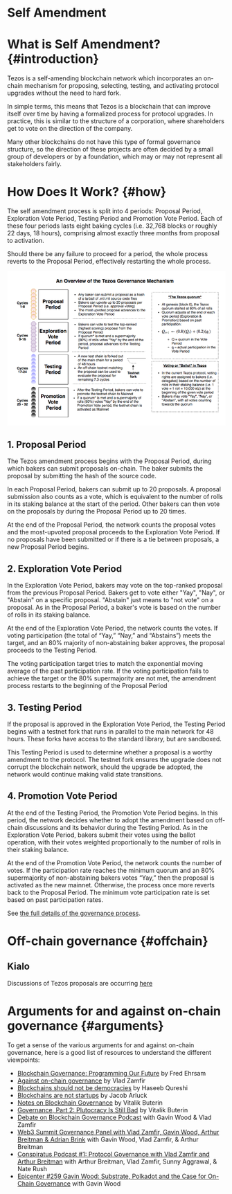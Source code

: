 # Self Amendment

# What is Self Amendment? {#introduction}

Tezos is a self-amending blockchain network which incorporates an on-chain mechanism for proposing, selecting, testing, and activating protocol upgrades without the need to hard fork.

In simple terms, this means that Tezos is a blockchain that can improve itself over time by having a formalized process for protocol upgrades. In practice, this is similar to the structure of a corporation, where shareholders get to vote on the direction of the company. 

Many other blockchains do not have this type of formal governance structure, so the direction of these projects are often decided by a small group of developers or by a foundation, which may or may not represent all stakeholders fairly. 

# How Does It Work? {#how}

The self amendment process is split into 4 periods: Proposal Period, Exploration Vote Period, Testing Period and Promotion Vote Period. Each of these four periods lasts eight baking cycles (i.e. 32,768 blocks or roughly 22 days, 18 hours), comprising almost exactly three months from proposal to activation.

Should there be any failure to proceed for a period, the whole process reverts to the Proposal Period, effectively restarting the whole process.

![](../img/self-amendment.png)

## 1. Proposal Period

The Tezos amendment process begins with the Proposal Period, during which bakers can submit proposals on-chain. The baker submits the proposal by submitting the hash of the source code.

In each Proposal Period, bakers can submit up to 20 proposals. A proposal submission also counts as a vote, which is equivalent to the number of rolls in its staking balance at the start of the period. Other bakers can then vote on the proposals by during the Proposal Period up to 20 times.

At the end of the Proposal Period, the network counts the proposal votes and the most-upvoted proposal proceeds to the Exploration Vote Period. If no proposals have been submitted or if there is a tie between proposals, a new Proposal Period begins.

## 2. Exploration Vote Period

In the Exploration Vote Period, bakers may vote on the top-ranked proposal from the previous Proposal Period. Bakers get to vote either "Yay", "Nay", or "Abstain" on a specific proposal. "Abstain" just means to "not vote" on a proposal. As in the Proposal Period, a baker's vote is based on the number of rolls in its staking balance.

At the end of the Exploration Vote Period, the network counts the votes. If voting participation (the total of “Yay,” “Nay,” and “Abstains”) meets the target, and an 80% majority of non-abstaining baker approves, the proposal proceeds to the Testing Period.

The voting participation target tries to match the exponential moving average of the past participation rate. If the voting participation fails to achieve the target or the 80% supermajority are not met, the amendment process restarts to the beginning of the Proposal Period

## 3. Testing Period

If the proposal is approved in the Exploration Vote Period, the Testing Period begins with a testnet fork that runs in parallel to the main network for 48 hours. These forks have access to the standard library, but are sandboxed.

This Testing Period is used to determine whether a proposal is a worthy amendment to the protocol. The testnet fork ensures the upgrade does not corrupt the blockchain network, should the upgrade be adopted, the network would continue making valid state transitions.

## 4. Promotion Vote Period

At the end of the Testing Period, the Promotion Vote Period begins. In this period, the network decides whether to adopt the amendment based on off-chain discussions and its behavior during the Testing Period. As in the Exploration Vote Period, bakers submit their votes using the ballot operation, with their votes weighted proportionally to the number of rolls in their staking balance.

At the end of the Promotion Vote Period, the network counts the number of votes. If the participation rate reaches the minimum quorum and an 80% supermajority of non-abstaining bakers votes “Yay,” then the proposal is activated as the new mainnet. Otherwise, the process once more reverts back to the Proposal Period. The minimum vote participation rate is set based on past participation rates.

See [the full details of the governance process](https://medium.com/tezos/amending-tezos-b77949d97e1e).

# Off-chain governance {#offchain}

## Kialo

Discussions of Tezos proposals are occurring [here](https://www.kialo.com/tezos-protocol-amendment-1-25295/settings?back=%2Ftezos-protocol-amendment-1-25295%2F25295.0%3D25295.2%2B25295.81%2F%2B25295.81%2Fcomments)

# Arguments for and against on-chain governance {#arguments}
To get a sense of the various arguments for and against on-chain governance, here is a good list of resources to understand the different viewpoints:

- [Blockchain Governance: Programming Our Future](https://medium.com/@FEhrsam/blockchain-governance-programming-our-future-c3bfe30f2d74) by Fred Ehrsam 
- [Against on-chain governance](https://medium.com/@Vlad_Zamfir/against-on-chain-governance-a4ceacd040ca) by Vlad Zamfir
- [Blockchains should not be democracies](https://hackernoon.com/blockchains-should-not-be-democracies-14379e0e23ad) by Haseeb Qureshi
- [Blockchains are not startups](https://medium.com/tezos/blockchains-are-not-startups-16449e210a61) by Jacob Arluck
- [Notes on Blockchain Governance](https://vitalik.ca/general/2017/12/17/voting.html) by Vitalik Buterin
- [Governance, Part 2: Plutocracy Is Still Bad](https://vitalik.ca/general/2018/03/28/plutocracy.html) by Vitalik Buterin
- [Debate on Blockchain Governance Podcast](https://www.zeroknowledge.fm/52) with Gavin Wood & Vlad Zamfir
- [Web3 Summit Governance Panel with Vlad Zamfir, Gavin Wood, Arthur Breitman & Adrian Brink](https://www.youtube.com/watch?v=eO3fG_1YrE4) with Gavin Wood, Vlad Zamfir, & Arthur Breitman
- [Conspiratus Podcast #1: Protocol Governance with Vlad Zamfir and Arthur Breitman](https://www.youtube.com/watch?v=IDY_inT-q0U) with Arthur Breitman, Vlad Zamfir, Sunny Aggrawal, & Nate Rush
- [Epicenter #259 Gavin Wood: Substrate, Polkadot and the Case for On-Chain Governance](https://www.youtube.com/watch?v=eP4mT19S_jg) with Gavin Wood
